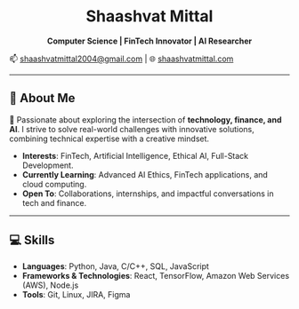 <div align="center">

# Shaashvat Mittal

**Computer Science | FinTech Innovator | AI Researcher**

</div>

📫 [shaashvatmittal2004@gmail.com](mailto:shaashvatmittal2004@gmail.com) | 🌐 [shaashvatmittal.com](https://www.shaashvatmittal.com/)

---

## 👋 About Me

🚀 Passionate about exploring the intersection of **technology, finance, and AI**. I strive to solve real-world challenges with innovative solutions, combining technical expertise with a creative mindset.

- **Interests**: FinTech, Artificial Intelligence, Ethical AI, Full-Stack Development.
- **Currently Learning**: Advanced AI Ethics, FinTech applications, and cloud computing.
- **Open To**: Collaborations, internships, and impactful conversations in tech and finance.

---

## 💻 Skills

- **Languages**: Python, Java, C/C++, SQL, JavaScript  
- **Frameworks & Technologies**: React, TensorFlow, Amazon Web Services (AWS), Node.js  
- **Tools**: Git, Linux, JIRA, Figma
